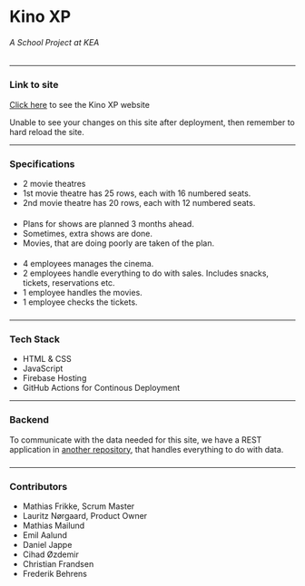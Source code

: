 # Kino XP 
###### A School Project at KEA
***

###  Link to site
[Click here](https://kinoxp-9c7c3.web.app/?fbclid=IwAR1LuI1v4vs6Xy7mxmt1Da_vPg1w-j-n__oLbdpEevfspVjpMFVvox6N40o) to see the Kino XP website

Unable to see your changes on this site after deployment, then remember to hard reload the site.
***
### Specifications
* 2 movie theatres
* 1st movie theatre has 25 rows, each with 16 numbered seats.
* 2nd movie theatre has 20 rows, each with 12 numbered seats.
####
* Plans for shows are planned 3 months ahead.
* Sometimes, extra shows are done.
* Movies, that are doing poorly are taken of the plan.
####
* 4 employees manages the cinema.
* 2 employees handle everything to do with sales. Includes snacks, tickets, reservations etc.
* 1 employee handles the movies.
* 1 employee checks the tickets.
###
***
### Tech Stack
* HTML & CSS
* JavaScript
* Firebase Hosting
* GitHub Actions for Continous Deployment
***
### Backend
To communicate with the data needed for this site, we have a REST application in [another repository](https://github.com/danieljappe/KinoXPBackend), that handles everything to do with data.

###
***
### Contributors
* Mathias Frikke, Scrum Master
* Lauritz Nørgaard, Product Owner
* Mathias Mailund
* Emil Aalund
* Daniel Jappe
* Cihad Øzdemir
* Christian Frandsen
* Frederik Behrens

#